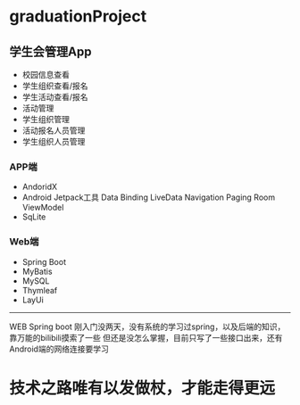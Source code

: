 # graduationProject

## 学生会管理App
- 校园信息查看
- 学生组织查看/报名
- 学生活动查看/报名
- 活动管理
- 学生组织管理
- 活动报名人员管理
- 学生组织人员管理

### APP端 
  - AndoridX
  - Android Jetpack工具
      Data Binding
      LiveData
      Navigation
      Paging
      Room
      ViewModel
  - SqLite

### Web端
  - Spring Boot
  - MyBatis
  - MySQL
  - Thymleaf
  - LayUi
 
----------
WEB Spring boot 刚入门没两天，没有系统的学习过spring，以及后端的知识，靠万能的bilibili摸索了一些
但还是没怎么掌握，目前只写了一些接口出来，还有Android端的网络连接要学习

# 技术之路唯有以发做杖，才能走得更远

      
